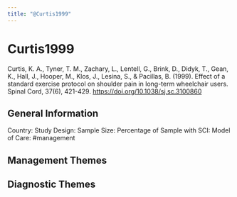 ```yaml
---
title: "@Curtis1999"
---
```


# Curtis1999
Curtis, K. A., Tyner, T. M., Zachary, L., Lentell, G., Brink, D., Didyk, T., Gean, K., Hall, J., Hooper, M., Klos, J., Lesina, S., & Pacillas, B. (1999). Effect of a standard exercise protocol on shoulder pain in long-term wheelchair users. Spinal Cord, 37(6), 421-429. https://doi.org/10.1038/sj.sc.3100860 

## General Information
Country: 
Study Design: 
Sample Size: 
Percentage of Sample with SCI:
Model of Care: #management 

## Management Themes


## Diagnostic Themes
